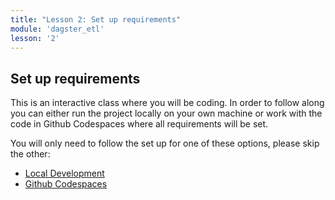 ```yaml
---
title: "Lesson 2: Set up requirements"
module: 'dagster_etl'
lesson: '2'
---
```


## Set up requirements

This is an interactive class where you will be coding. In order to follow along you can either run the project locally on your own machine or work with the code in Github Codespaces where all requirements will be set.

You will only need to follow the set up for one of these options, please skip the other:

- [Local Development](/dagster-etl/lesson-2/1-set-up-local)
- [Github Codespaces](/dagster-etl/lesson-2/2-set-up-codespace)